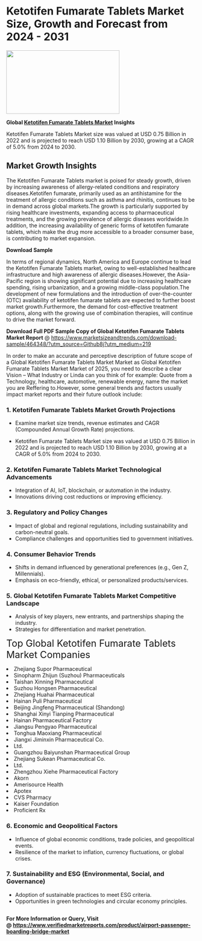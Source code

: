<H1>Ketotifen Fumarate Tablets Market Size, Growth and Forecast from 2024 - 2031</H1><img class="aligncenter size-medium wp-image-584254" src="https://thirdeyenews.in/wp-content/uploads/2024/09/Global-Market-Research-300x168.jpeg" alt="" width="300" height="168" /><p><strong>Global&nbsp;<a href="https://www.marketsizeandtrends.com/download-sample/464348/?utm_source=Github8j?utm_medium=219">Ketotifen Fumarate Tablets Market</a> Insights</strong></p><p>Ketotifen Fumarate Tablets Market size was valued at USD 0.75 Billion in 2022 and is projected to reach USD 1.10 Billion by 2030, growing at a CAGR of 5.0% from 2024 to 2030.</p><p><h2>Market Growth Insights</h2> <p>The Ketotifen Fumarate Tablets market is poised for steady growth, driven by increasing awareness of allergy-related conditions and respiratory diseases.Ketotifen fumarate, primarily used as an antihistamine for the treatment of allergic conditions such as asthma and rhinitis, continues to be in demand across global markets.The growth is particularly supported by rising healthcare investments, expanding access to pharmaceutical treatments, and the growing prevalence of allergic diseases worldwide.In addition, the increasing availability of generic forms of ketotifen fumarate tablets, which make the drug more accessible to a broader consumer base, is contributing to market expansion.</p> <p><strong>Download Sample</strong></p> <p>In terms of regional dynamics, North America and Europe continue to lead the Ketotifen Fumarate Tablets market, owing to well-established healthcare infrastructure and high awareness of allergic diseases.However, the Asia-Pacific region is showing significant potential due to increasing healthcare spending, rising urbanization, and a growing middle-class population.The development of new formulations and the introduction of over-the-counter (OTC) availability of ketotifen fumarate tablets are expected to further boost market growth.Furthermore, the demand for cost-effective treatment options, along with the growing use of combination therapies, will continue to drive the market forward.</p> <p><span class=""><strong>Download Full PDF Sample Copy of Global Ketotifen Fumarate Tablets Market Report</strong> @ <a href="https://www.marketsizeandtrends.com/download-sample/464348/?utm_source=Github8j?utm_medium=219" target="_blank">https://www.marketsizeandtrends.com/download-sample/464348/?utm_source=Github8j?utm_medium=219</a></span></p><p>In order to make an accurate and perceptive description of future scope of a Global&nbsp;Ketotifen Fumarate Tablets Market Market as Global&nbsp;Ketotifen Fumarate Tablets Market Market of 2025, you need to describe a clear Vision &ndash; What Industry or Linda can you think of for example: Quote from a Technology, healthcare, automotive, renewable energy, name the market you are Reffering to.However, some general trends and factors usually impact market reports and their future outlook include:</p><h3>1.&nbsp;<strong>Ketotifen Fumarate Tablets Market Growth Projections</strong></h3><ul><li>Examine market size trends, revenue estimates and CAGR (Compounded Annual Growth Rate) projections.</li><li><p>Ketotifen Fumarate Tablets Market size was valued at USD 0.75 Billion in 2022 and is projected to reach USD 1.10 Billion by 2030, growing at a CAGR of 5.0% from 2024 to 2030.</p></li></ul><h3>2.&nbsp;<strong>Ketotifen Fumarate Tablets Market Technological Advancements</strong></h3><ul><li>Integration of AI, IoT, blockchain, or automation in the industry.</li><li>Innovations driving cost reductions or improving efficiency.</li></ul><h3>3.&nbsp;<strong>Regulatory and Policy Changes</strong></h3><ul><li>Impact of global and regional regulations, including sustainability and carbon-neutral goals.</li><li>Compliance challenges and opportunities tied to government initiatives.</li></ul><h3>4.&nbsp;<strong>Consumer Behavior Trends</strong></h3><ul><li>Shifts in demand influenced by generational preferences (e.g., Gen Z, Millennials).</li><li>Emphasis on eco-friendly, ethical, or personalized products/services.</li></ul><h3>5.&nbsp;<strong>Global Ketotifen Fumarate Tablets Market Competitive Landscape</strong></h3><ul><li>Analysis of key players, new entrants, and partnerships shaping the industry.</li><li>Strategies for differentiation and market penetration.</li></ul><p data-pm-slice="1 1 []"><span style="color: inherit; font-family: inherit; font-size: 25px;">Top Global Ketotifen Fumarate Tablets Market Companies</span></p><div class="" data-test-id=""><p><li>Zhejiang Supor Pharmaceutical</li><li> Sinopharm Zhijun (Suzhou) Pharmaceuticals</li><li> Taishan Xinning Pharmaceutical</li><li> Suzhou Hongsen Pharmaceutical</li><li> Zhejiang Huahai Pharmaceutical</li><li> Hainan Puli Pharmaceutical</li><li> Beijing Jingfeng Pharmaceutical (Shandong)</li><li> Shanghai Xinyi Tianping Pharmaceutical</li><li> Hainan Pharmaceutical Factory</li><li> Jiangsu Pengyao Pharmaceutical</li><li> Tonghua Maoxiang Pharmaceutical</li><li> Jiangxi Jiminxin Pharmaceutical Co.</li><li> Ltd.</li><li> Guangzhou Baiyunshan Pharmaceutical Group</li><li> Zhejiang Sukean Pharmaceutical Co.</li><li> Ltd.</li><li> Zhengzhou Xiehe Pharmaceutical Factory</li><li> Akorn</li><li> Amerisource Health</li><li> Apotex</li><li> CVS Pharmacy</li><li> Kaiser Foundation</li><li> Proficient Rx</li></p></div><h3>6.&nbsp;<strong>Economic and Geopolitical Factors</strong></h3><ul><li>Influence of global economic conditions, trade policies, and geopolitical events.</li><li>Resilience of the market to inflation, currency fluctuations, or global crises.</li></ul><h3>7.&nbsp;<strong>Sustainability and ESG (Environmental, Social, and Governance)</strong></h3><ul><li>Adoption of sustainable practices to meet ESG criteria.</li><li>Opportunities in green technologies and circular economy principles.</li></ul><h2><strong style="font-size: 14px;">For More Information or Query, Visit @&nbsp;</strong><a style="background-color: #ffffff; font-size: 14px;" href="https://www.marketsizeandtrends.com/report/ketotifen-fumarate-tablets-market/" target="_blank">https://www.verifiedmarketreports.com/product/airport-passenger-boarding-bridge-market</a></h2>